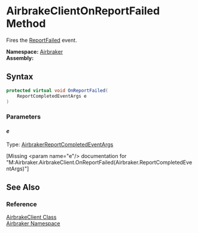 AirbrakeClientOnReportFailed Method
===================================
Fires the [ReportFailed][1] event.

**Namespace:** [Airbraker][2]  
**Assembly:**

Syntax
------

```csharp
protected virtual void OnReportFailed(
	ReportCompletedEventArgs e
)
```

### Parameters

#### *e*
Type: [AirbrakerReportCompletedEventArgs][3]  

[Missing &lt;param name="e"/> documentation for "M:Airbraker.AirbrakeClient.OnReportFailed(Airbraker.ReportCompletedEventArgs)"]



See Also
--------

### Reference
[AirbrakeClient Class][4]  
[Airbraker Namespace][2]  

[1]: ReportFailed.md
[2]: ../README.md
[3]: ../ReportCompletedEventArgs/README.md
[4]: README.md